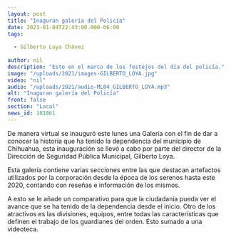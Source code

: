 ```yaml
---
layout: post
title: "Inaguran galería del Policía"
date: 2021-01-04T22:43:00.000-06:00
tags:
  
  - Gilberto Loya Chávez
  
author: nil
description: "Esto en el marco de los festejos del día del policía."
image: "/uploads/2021/images-GILBERTO_LOYA.jpg"
video: "nil"
audio: "/uploads/2021/audio-ML04_GILBERTO_LOYA.mp3"
alt: "Inaguran galería del Policía"
front: false
section: "Local"
news_id: 181861
---
```


De manera virtual se inauguró este lunes una Galería con el fin de dar a conocer la historia que ha tenido la dependencia del municipio de Chihuahua, esta inauguración se llevó a cabo por parte del director de la Dirección de Seguridad Pública Municipal, Gilberto Loya.

Esta galería contiene varias secciones entre las que destacan artefactos utilizados por la corporación desde la época de los serenos hasta este 2020, contando con reseñas e información de los mismos.

A esto se le añade un comparativo para que la ciudadanía pueda ver el avance que se ha tenido de la dependencia desde el inicio. Otro de los atractivos es las divisiones, equipos, entre todas las características que definen el trabajo de los guardianes del orden. Esto sumado a una videoteca. 